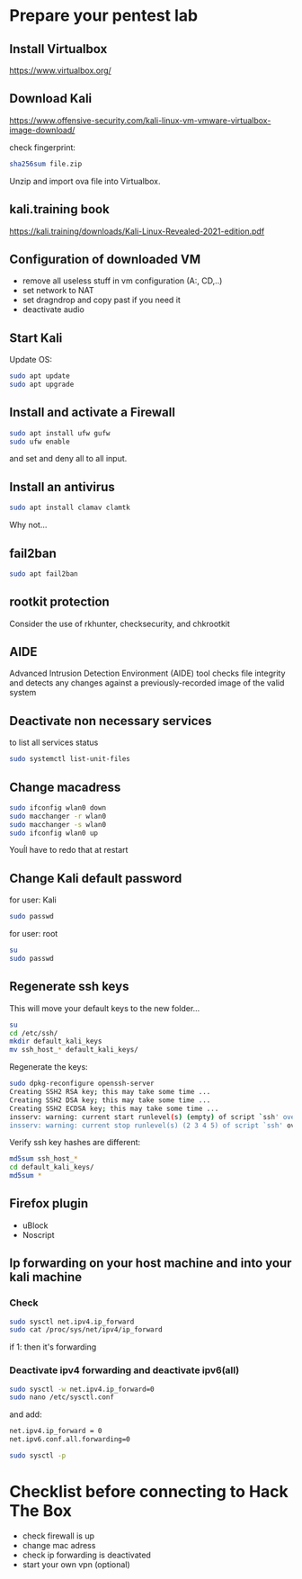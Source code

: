 # Prepare your pentest lab

## Install Virtualbox

https://www.virtualbox.org/

## Download Kali

https://www.offensive-security.com/kali-linux-vm-vmware-virtualbox-image-download/ 

check fingerprint:

```bash
sha256sum file.zip
```

Unzip and import ova file into Virtualbox.

## kali.training book
https://kali.training/downloads/Kali-Linux-Revealed-2021-edition.pdf  

## Configuration of downloaded VM

- remove all useless stuff in vm configuration (A:, CD,..)
- set network to NAT
- set dragndrop and copy past if you need it
- deactivate audio

## Start Kali

Update OS:

```bash
sudo apt update
sudo apt upgrade
```

## Install and activate a Firewall

```bash
sudo apt install ufw gufw
sudo ufw enable
```

and set and deny all to all input.

## Install an antivirus

```bash
sudo apt install clamav clamtk
```

Why not...

## fail2ban
```bash
sudo apt fail2ban

```

## rootkit protection

Consider the use of rkhunter, checksecurity, and chkrootkit

## AIDE
Advanced Intrusion Detection Environment (AIDE) tool checks file integrity and detects any changes against a previously-recorded image of the valid system

## Deactivate non necessary services 

to list all services status 
```bash
sudo systemctl list-unit-files
```


## Change macadress

```bash
sudo ifconfig wlan0 down
sudo macchanger -r wlan0
sudo macchanger -s wlan0
sudo ifconfig wlan0 up
```

Youĺl have to redo that at restart

## Change Kali default password

for user: Kali

```bash
sudo passwd
```

for user: root

```bash
su
sudo passwd
```

## Regenerate ssh keys

This will move your default keys to the new folder...

```bash
su
cd /etc/ssh/
mkdir default_kali_keys
mv ssh_host_* default_kali_keys/
```

Regenerate the keys:

```bash
sudo dpkg-reconfigure openssh-server
Creating SSH2 RSA key; this may take some time ...
Creating SSH2 DSA key; this may take some time ...
Creating SSH2 ECDSA key; this may take some time ...
insserv: warning: current start runlevel(s) (empty) of script `ssh' overrides LSB defaults (2 3 4 5).
insserv: warning: current stop runlevel(s) (2 3 4 5) of script `ssh' overrides LSB defaults (empty).
```

Verify ssh key hashes are different:

```bash
md5sum ssh_host_*
cd default_kali_keys/
md5sum *
```

## Firefox plugin
- uBlock
- Noscript

## Ip forwarding on your host machine and into your kali machine

### Check

```bash
sudo sysctl net.ipv4.ip_forward
sudo cat /proc/sys/net/ipv4/ip_forward
```

if 1: then it's forwarding

### Deactivate ipv4 forwarding and deactivate ipv6(all)

```bash
sudo sysctl -w net.ipv4.ip_forward=0
sudo nano /etc/sysctl.conf
```

and add:

```bash
net.ipv4.ip_forward = 0
net.ipv6.conf.all.forwarding=0
```

```bash
sudo sysctl -p
```

# Checklist before connecting to Hack The Box

- check firewall is up
- change mac adress
- check ip forwarding is deactivated
- start your own vpn (optional)
